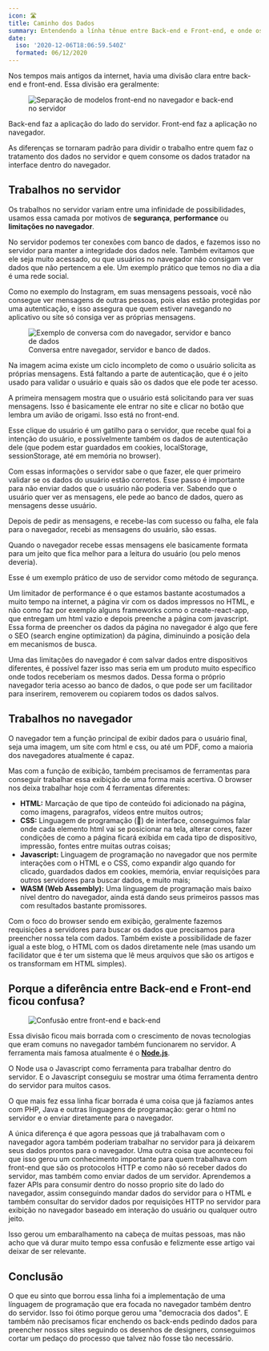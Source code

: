 ```yaml
---
icon: 🛣
title: Caminho dos Dados
summary: Entendendo a línha tênue entre Back-end e Front-end, e onde os dados são tratatos (tanto servidor ou navegador)
date:
  iso: '2020-12-06T18:06:59.540Z'
  formated: 06/12/2020
---
```


Nos tempos mais antigos da internet, havia uma divisão clara entre back-end e front-end. Essa divisão era geralmente:

<figure>
  <img src="/front-end-back-end.png" alt="Separação de modelos front-end no navegador e back-end no servidor">
</figure>

Back-end faz a aplicação do lado do servidor. Front-end faz a aplicação no navegador.

As diferenças se tornaram padrão para dividir o trabalho entre quem faz o tratamento dos dados no servidor e quem consome os dados tratador na interface dentro do navegador.

## Trabalhos no servidor

Os trabalhos no servidor variam entre uma infinidade de possibilidades, usamos essa camada por motivos de **segurança**, **performance** ou **limitações no navegador**.

No servidor podemos ter conexões com banco de dados, e fazemos isso no servidor para manter a integridade dos dados nele. Também evitamos que ele seja muito acessado, ou que usuários no navegador não consigam ver dados que não pertencem a ele. Um exemplo prático que temos no dia a dia é uma rede social.

Como no exemplo do Instagram, em suas mensagens pessoais, você não consegue ver mensagens de outras pessoas, pois elas estão protegidas por uma autenticação, e isso assegura que quem estiver navegando no aplicativo ou site só consiga ver as próprias mensagens.

<figure>
  <img src="/conversa-front-back-bando-de-dados.png" alt="Exemplo de conversa com do navegador, servidor e banco de dados" title="Exemplo de conversa com do navegador, servidor e banco de dados">
  <figcaption>Conversa entre navegador, servidor e banco de dados.</figcaption>
</figure>

Na imagem acima existe um ciclo incompleto de como o usuário solicita as próprias mensagens. Está faltando a parte de autenticação, que é o jeito usado para validar o usuário e quais são os dados que ele pode ter acesso.

A primeira mensagem mostra que o usuário está solicitando para ver suas mensagens. Isso é basicamente ele entrar no site e clicar no botão que lembra um avião de origami. Isso está no front-end.

Esse clique do usuário é um gatilho para o servidor, que recebe qual foi a intenção do usuário, e possívelmente também os dados de autenticação dele (que podem estar guardados em cookies, localStorage, sessionStorage, até em memória no browser).

Com essas informações o servidor sabe o que fazer, ele quer primeiro validar se os dados do usuário estão corretos. Esse passo é importante para não enviar dados que o usuário não poderia ver. Sabendo que o usuário quer ver as mensagens, ele pede ao banco de dados, quero as mensagens desse usuário.

Depois de pedir as mensagens, e recebe-las com sucesso ou falha, ele fala para o navegador, recebi as mensagens do usuário, são essas.

Quando o navegador recebe essas mensagens ele basicamente formata para um jeito que fica melhor para a leitura do usuário (ou pelo menos deveria).

Esse é um exemplo prático de uso de servidor como método de segurança.

Um limitador de performance é o que estamos bastante acostumados a muito tempo na internet, a página vir com os dados impressos no HTML, e não como faz por exemplo alguns frameworks como o create-react-app, que entregam um html vazio e depois preenche a página com javascript. Essa forma de preencher os dados da página no navegador é algo que fere o SEO (search engine optimization) da página, diminuindo a posição dela em mecanismos de busca.

Uma das limitações do navegador é com salvar dados entre dispositivos diferentes, é possível fazer isso mas seria em um produto muito específico onde todos receberiam os mesmos dados. Dessa forma o próprio navegador teria acesso ao banco de dados, o que pode ser um facilitador para inserirem, removerem ou copiarem todos os dados salvos.

## Trabalhos no navegador

O navegador tem a função principal de exibir dados para o usuário final, seja uma imagem, um site com html e css, ou até um PDF, como a maioria dos navegadores atualmente é capaz.

Mas com a função de exibição, também precisamos de ferramentas para conseguir trabalhar essa exibição de uma forma mais acertiva. O browser nos deixa trabalhar hoje com 4 ferramentas diferentes:
- **HTML:** Marcação de que tipo de conteúdo foi adicionado na página, como imagens, paragrafos, vídeos entre muitos outros;
- **CSS:** Linguagem de programação (👀) de interface, conseguimos falar onde cada elemento html vai se posicionar na tela, alterar cores, fazer condições de como a página ficará exibida em cada tipo de dispositivo, impressão, fontes entre muitas outras coisas;
- **Javascript:** Linguagem de programação no navegador que nos permite interações com o HTML e o CSS, como expandir algo quando for clicado, guardados dados em cookies, memória, enviar requisições para outros servidores para buscar dados, e muito mais;
- **WASM (Web Assembly):** Uma línguagem de programação mais baixo nível dentro do navegador, ainda está dando seus primeiros passos mas com resultados bastante promissores.

Com o foco do browser sendo em exibição, geralmente fazemos requisições a servidores para buscar os dados que precisamos para preencher nossa tela com dados. Também existe a possibilidade de fazer igual a este blog, o HTML com os dados diretamente nele (mas usando um facilidator que é ter um sistema que lê meus arquivos que são os artigos e os transformam em HTML simples).

## Porque a diferência entre Back-end e Front-end ficou confusa?

<figure>
  <img src="/front-back-borrado.png" alt="Confusão entre front-end e back-end" title="Confusão entre front-end e back-end">
</figure>


Essa divisão ficou mais borrada com o crescimento de novas tecnologias que eram comuns no navegador também funcionarem no servidor. A ferramenta mais famosa atualmente é o [**Node.js**](https://nodejs.org).

O Node usa o Javascript como ferramenta para trabalhar dentro do servidor. E o Javascript conseguiu se mostrar uma ótima ferramenta dentro do servidor para muitos casos.

O que mais fez essa linha ficar borrada é uma coisa que já fazíamos antes com PHP, Java e outras línguagens de programação: gerar o html no servidor e o enviar diretamente para o navegador.

A única diferença é que agora pessoas que já trabalhavam com o navegador agora também poderiam trabalhar no servidor para já deixarem seus dados prontos para o navegador. Uma outra coisa que aconteceu foi que isso gerou um conhecimento importante para quem trabalhava com front-end que são os protocolos HTTP e como não só receber dados do servidor, mas também como enviar dados de um servidor. Aprendemos a fazer APIs para consumir dentro do nosso proprio site do lado do navegador, assim conseguindo mandar dados do servidor para o HTML e também consultar do servidor dados por requisições HTTP no servidor para exibição no navegador baseado em interação do usuário ou qualquer outro jeito.

Isso gerou um embaralhamento na cabeça de muitas pessoas, mas não acho que vá durar muito tempo essa confusão e felizmente esse artigo vai deixar de ser relevante.

## Conclusão

O que eu sinto que borrou essa linha foi a implementação de uma línguagem de programação que era focada no navegador também dentro do servidor. Isso foi ótimo porque gerou uma "democracia dos dados". E também não precisamos ficar enchendo os back-ends pedindo dados para preencher nossos sites seguindo os desenhos de designers, conseguimos cortar um pedaço do processo que talvez não fosse tão necessário.